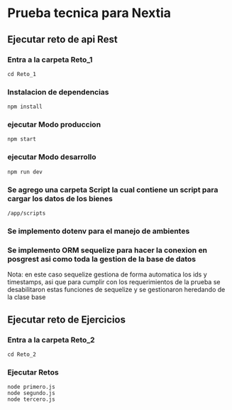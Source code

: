 # Prueba tecnica para Nextia

## Ejecutar reto de api Rest

### Entra a la carpeta Reto_1

```
cd Reto_1

```

### Instalacion de dependencias

```
npm install
```

### ejecutar Modo produccion

```
npm start

```

### ejecutar Modo desarrollo

```
npm run dev

```

### Se agrego una carpeta Script la cual contiene un script para cargar los datos de los bienes

```
/app/scripts

```

### Se implemento dotenv para el manejo de ambientes

### Se implemento ORM sequelize para hacer la conexion en posgrest asi como toda la gestion de la base de datos

Nota: en este caso sequelize gestiona de forma automatica los ids y timestamps, asi que para cumplir con los requerimientos de la prueba se desabilitaron estas funciones de sequelize y se gestionaron heredando de la clase base

## Ejecutar reto de Ejercicios

### Entra a la carpeta Reto_2

```
cd Reto_2
```

### Ejecutar Retos

```
node primero.js
node segundo.js
node tercero.js
```
